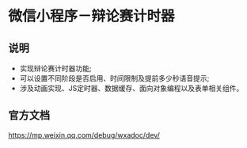 # 微信小程序－辩论赛计时器

## 说明
- 实现辩论赛计时器功能;
- 可以设置不同阶段是否启用、时间限制及提前多少秒语音提示;
- 涉及动画实现、JS定时器、数据缓存、面向对象编程以及表单相关组件。

## 官方文档
https://mp.weixin.qq.com/debug/wxadoc/dev/

